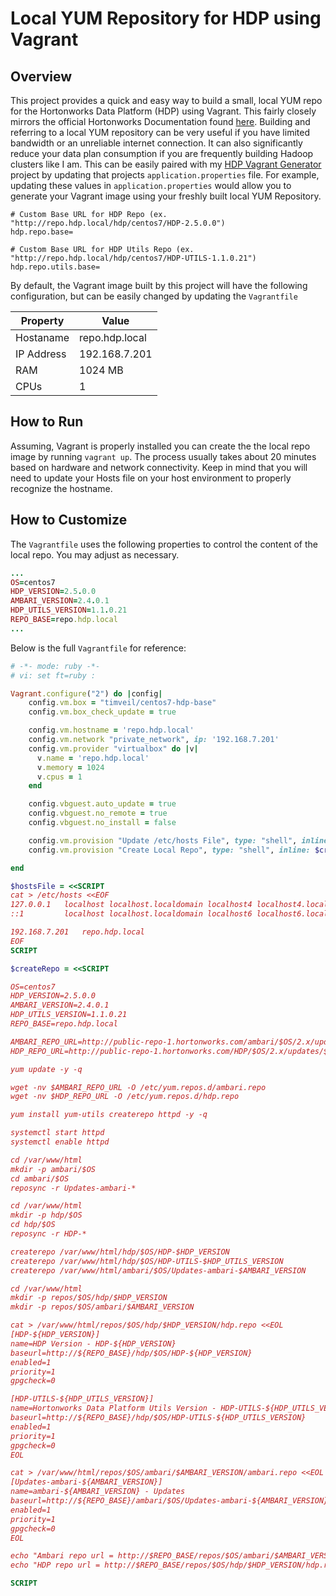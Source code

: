 # Local YUM Repository for HDP using Vagrant

## Overview
This project provides a quick and easy way to build a small, local YUM repo for the Hortonworks Data Platform (HDP) using Vagrant.  This fairly closely mirrors the official Hortonworks Documentation found [here](https://docs.hortonworks.com/HDPDocuments/Ambari-2.4.0.1/bk_ambari-installation/content/getting_started_setting_up_a_local_repository.html).  Building and referring to a local YUM repository can be very useful if you have limited bandwidth or an unreliable internet connection.  It can also significantly reduce your data plan consumption if you are frequently building Hadoop clusters like I am.  This can be easily paired with my [HDP Vagrant Generator](https://github.com/timveil/hdp-vagrant-generator) project by updating that projects `application.properties` file.  For example, updating these values in `application.properties` would allow you to generate your Vagrant image using your freshly built local YUM Repository.

```dosini
# Custom Base URL for HDP Repo (ex. "http://repo.hdp.local/hdp/centos7/HDP-2.5.0.0")
hdp.repo.base=

# Custom Base URL for HDP Utils Repo (ex. "http://repo.hdp.local/hdp/centos7/HDP-UTILS-1.1.0.21")
hdp.repo.utils.base=

```

By default, the Vagrant image built by this project will have the following configuration, but can be easily changed by updating the `Vagrantfile`

Property | Value
------------ | -------------
Hostaname | repo.hdp.local
IP Address | 192.168.7.201
RAM | 1024 MB
CPUs | 1

## How to Run
Assuming, Vagrant is properly installed you can create the the local repo image by running `vagrant up`.  The process usually takes about 20 minutes based on hardware and network connectivity.  Keep in mind that you will need to update your Hosts file on your host environment to properly recognize the hostname.

## How to Customize
The `Vagrantfile` uses the following properties to control the content of the local repo.  You may adjust as necessary.

```rb
...
OS=centos7
HDP_VERSION=2.5.0.0
AMBARI_VERSION=2.4.0.1
HDP_UTILS_VERSION=1.1.0.21
REPO_BASE=repo.hdp.local
...
```

Below is the full `Vagrantfile` for reference:

```rb
# -*- mode: ruby -*-
# vi: set ft=ruby :

Vagrant.configure("2") do |config|
    config.vm.box = "timveil/centos7-hdp-base"
    config.vm.box_check_update = true

    config.vm.hostname = 'repo.hdp.local'
    config.vm.network "private_network", ip: '192.168.7.201'
    config.vm.provider "virtualbox" do |v|
      v.name = 'repo.hdp.local'
      v.memory = 1024
      v.cpus = 1
    end

    config.vbguest.auto_update = true
    config.vbguest.no_remote = true
    config.vbguest.no_install = false

    config.vm.provision "Update /etc/hosts File", type: "shell", inline: $hostsFile
    config.vm.provision "Create Local Repo", type: "shell", inline: $createRepo

end

$hostsFile = <<SCRIPT
cat > /etc/hosts <<EOF
127.0.0.1   localhost localhost.localdomain localhost4 localhost4.localdomain4
::1         localhost localhost.localdomain localhost6 localhost6.localdomain6

192.168.7.201   repo.hdp.local
EOF
SCRIPT

$createRepo = <<SCRIPT

OS=centos7
HDP_VERSION=2.5.0.0
AMBARI_VERSION=2.4.0.1
HDP_UTILS_VERSION=1.1.0.21
REPO_BASE=repo.hdp.local

AMBARI_REPO_URL=http://public-repo-1.hortonworks.com/ambari/$OS/2.x/updates/$AMBARI_VERSION/ambari.repo
HDP_REPO_URL=http://public-repo-1.hortonworks.com/HDP/$OS/2.x/updates/$HDP_VERSION/hdp.repo

yum update -y -q

wget -nv $AMBARI_REPO_URL -O /etc/yum.repos.d/ambari.repo
wget -nv $HDP_REPO_URL -O /etc/yum.repos.d/hdp.repo

yum install yum-utils createrepo httpd -y -q

systemctl start httpd
systemctl enable httpd

cd /var/www/html
mkdir -p ambari/$OS
cd ambari/$OS
reposync -r Updates-ambari-*

cd /var/www/html
mkdir -p hdp/$OS
cd hdp/$OS
reposync -r HDP-*

createrepo /var/www/html/hdp/$OS/HDP-$HDP_VERSION
createrepo /var/www/html/hdp/$OS/HDP-UTILS-$HDP_UTILS_VERSION
createrepo /var/www/html/ambari/$OS/Updates-ambari-$AMBARI_VERSION

cd /var/www/html
mkdir -p repos/$OS/hdp/$HDP_VERSION
mkdir -p repos/$OS/ambari/$AMBARI_VERSION

cat > /var/www/html/repos/$OS/hdp/$HDP_VERSION/hdp.repo <<EOL
[HDP-${HDP_VERSION}]
name=HDP Version - HDP-${HDP_VERSION}
baseurl=http://${REPO_BASE}/hdp/$OS/HDP-${HDP_VERSION}
enabled=1
priority=1
gpgcheck=0

[HDP-UTILS-${HDP_UTILS_VERSION}]
name=Hortonworks Data Platform Utils Version - HDP-UTILS-${HDP_UTILS_VERSION}
baseurl=http://${REPO_BASE}/hdp/$OS/HDP-UTILS-${HDP_UTILS_VERSION}
enabled=1
priority=1
gpgcheck=0
EOL

cat > /var/www/html/repos/$OS/ambari/$AMBARI_VERSION/ambari.repo <<EOL
[Updates-ambari-${AMBARI_VERSION}]
name=ambari-${AMBARI_VERSION} - Updates
baseurl=http://${REPO_BASE}/ambari/$OS/Updates-ambari-${AMBARI_VERSION}
enabled=1
priority=1
gpgcheck=0
EOL

echo "Ambari repo url = http://$REPO_BASE/repos/$OS/ambari/$AMBARI_VERSION/ambari.repo"
echo "HDP repo url = http://$REPO_BASE/repos/$OS/hdp/$HDP_VERSION/hdp.repo"

SCRIPT
```